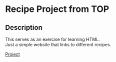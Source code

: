 # Recipe Project from TOP

## Description

This serves as an exercise for learning HTML.  
Just a simple website that links to different recipes.  

[Project](https://teamplatinum1.github.io/odin-recipes/)
